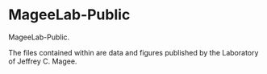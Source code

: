 # MageeLab-Public
MageeLab-Public.

The files contained within are data and figures published by the Laboratory of Jeffrey C. Magee. 
